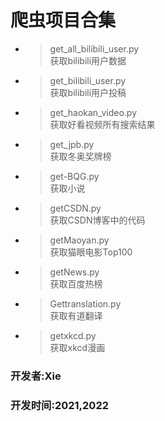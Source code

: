 爬虫项目合集
=
* > get_all_bilibili_user.py  
获取bilibili用户数据

* > get_bilibili_user.py  
获取bilibili用户投稿

* > get_haokan_video.py  
获取好看视频所有搜索结果

* > get_jpb.py  
获取冬奥奖牌榜

* > get-BQG.py  
获取小说  

* > getCSDN.py  
获取CSDN博客中的代码

* > getMaoyan.py  
获取猫眼电影Top100  

* > getNews.py  
获取百度热榜  

* > Gettranslation.py  
获取有道翻译

* > getxkcd.py  
获取xkcd漫画

### 开发者:Xie
### 开发时间:2021,2022


